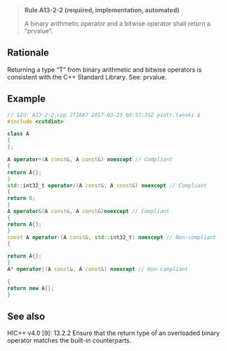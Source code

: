 > **Rule A13-2-2 (required, implementation, automated)**
>
> A binary arithmetic operator and a bitwise operator shall return a “prvalue”.

## Rationale

Returning a type “T” from binary arithmetic and bitwise operators is consistent with
the C++ Standard Library.
See: prvalue.

## Example

```cpp
// $Id: A13-2-2.cpp 271687 2017-03-23 08:57:35Z piotr.tanski $
#include <cstdint>

class A
{
};

A operator+(A const&, A const&) noexcept // Compliant
{
return A{};
}
std::int32_t operator/(A const&, A const&) noexcept // Compliant
{
return 0;
}
A operator&(A const&, A const&)noexcept // Compliant
{
return A{};
}
const A operator-(A const&, std::int32_t) noexcept // Non-compliant
{

return A{};
}
A* operator|(A const&, A const&) noexcept // Non-compliant

{
return new A{};
}

```

## See also

HIC++ v4.0 [9]: 13.2.2 Ensure that the return type of an overloaded binary
operator matches the built-in counterparts.

